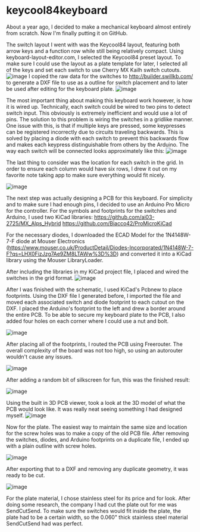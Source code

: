 # keycool84keyboard
About a year ago, I decided to make a mechanical keyboard almost entirely from scratch. Now I'm finally putting it on GitHub.

The switch layout I went with was the Keycool84 layout, featuring both arrow keys and a function row while still being relatively compact. Using keyboard-layout-editor.com, 
I selected the Keycool84 preset layout. To make sure I could use the layout as a plate template for later, I selected all of the keys and set each switch to use Cherry MX 
Kailh switch cutouts.
![image](https://user-images.githubusercontent.com/64398319/156913471-94514249-7342-45ae-94da-e16879379bad.png)
I copied the raw data for the switches to http://builder.swillkb.com/ to generate a DXF file to use as a outline for switch placement and to later be used after editing for the keyboard plate.
![image](https://user-images.githubusercontent.com/64398319/156913561-4abd1c04-be77-456a-a2bf-ec5f8076c4ff.png)

The most important thing about making this keyboard work however, is how it is wired up. Technically, each switch could be wired to two pins to detect switch input. This obviously is extremely inefficient and would use a lot of pins. The solution to this problem is wiring the switches in a gridlike manner. One issue with this, is that if multiple keys are pressed, some keypresses can be registered incorrectly due to circuits traveling backwards. This is solved by placing a diode with each switch to prevent this backwards flow and makes each keypress distinguishable from others by the Arduino. The way each switch will be connected looks approximately like this:
![image](https://user-images.githubusercontent.com/64398319/157819797-67bfb5fa-5837-4856-916b-f1252c01b59c.png)

The last thing to consider was the location for each switch in the grid. In order to ensure each column would have six rows, I drew it out on my favorite note taking app to make sure everything would fit nicely.

![image](https://user-images.githubusercontent.com/64398319/157820239-dc672b68-6224-4466-9514-a636d2160237.png)

The next step was actually designing a PCB for this keyboard. For simplicity and to make sure I had enough pins, I decided to use an Arduino Pro Micro for the controller. 
For the symbols and footprints for the switches and Arduino, I used two KiCad libraries:
https://github.com/ai03-2725/MX_Alps_Hybrid 
https://github.com/Biacco42/ProMicroKiCad 

For the necessary diodes, I downloaded the ECAD Model for the 1N4148W-7-F diode at Mouser Electronics (https://www.mouser.co.uk/ProductDetail/Diodes-Incorporated/1N4148W-7-F?qs=LHX0FizJzg7Ae9ZM8LTAWw%3D%3D) and converted it into a KiCad library using the Mouser LibraryLoader. 

After including the libraries in my KiCad project file, I placed and wired the switches in the grid format. 
![image](https://user-images.githubusercontent.com/64398319/156914644-28b6951b-53ae-49a6-a32d-6735d501118d.png)

After I was finished with the schematic, I used KiCad's Pcbnew to place footprints. Using the DXF file I generated before, I imported the file and moved each associated switch and diode footprint to each cutout on the DXF. I placed the Arduino's footprint to the left and drew a border around the entire PCB. To be able to secure my keyboard plate to the PCB, I also added four holes on each corner where I could use a nut and bolt. 

![image](https://user-images.githubusercontent.com/64398319/157821436-4c10f5d9-3811-41f9-b8b4-d5429ce21891.png)

After placing all of the footprints, I routed the PCB using Freerouter. The overall complexity of the board was not too high, so using an autorouter wouldn't cause any issues.

![image](https://user-images.githubusercontent.com/64398319/158049166-65c9d70e-f2d0-451b-9de9-b5cfaf715907.png)

After adding a random bit of silkscreen for fun, this was the finished result:

![image](https://user-images.githubusercontent.com/64398319/156914938-dc3fb73e-8ef6-45d3-b571-433efec00fed.png)

Using the built in 3D PCB viewer, took a look at the 3D model of what the PCB would look like. It was really neat seeing something I had designed myself.
![image](https://user-images.githubusercontent.com/64398319/157820904-c71715d5-1f2b-48c7-a5bc-12e582cc88d9.png)


Now for the plate.
The easiest way to maintain the same size and location for the screw holes was to make a copy of the old PCB file. After removing the switches, diodes, and Arduino footprints on a duplicate file, I ended up with a plain outline with screw holes. 

![image](https://user-images.githubusercontent.com/64398319/156914999-5e441838-1f00-4a85-bbc8-6bfe073fd34e.png)

After exporting that to a DXF and removing any duplicate geometry, it was ready to be cut.

![image](https://user-images.githubusercontent.com/64398319/156915136-90c74858-9eef-4488-aee6-487e9e8ca6b9.png)

For the plate material, I chose stainless steel for its price and for look. After doing some research, the company I had cut the plate out for me was SendCutSend. To make sure the switches would fit inside the plate, the plate had to be a certain width, so the 0.060" thick stainless steel material SendCutSend had was perfect. 
